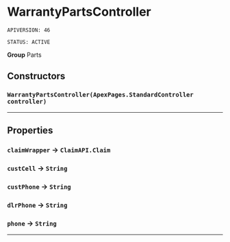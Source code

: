 # WarrantyPartsController

`APIVERSION: 46`

`STATUS: ACTIVE`



**Group** Parts

## Constructors
### `WarrantyPartsController(ApexPages.StandardController controller)`
---
## Properties

### `claimWrapper` → `ClaimAPI.Claim`


### `custCell` → `String`


### `custPhone` → `String`


### `dlrPhone` → `String`


### `phone` → `String`


---
